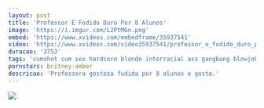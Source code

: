 ```yaml
---
layout: post
title: 'Professor É Fodido Duro Por 8 Alunos'
image: 'https://i.imgur.com/L2PtMGn.png'
embed: 'https://www.xvideos.com/embedframe/35937541'
video: 'https://www.xvideos.com/video35937541/professor_e_fodido_duro_por_8_alunos'
duracao: '3753'
tags: 'cumshot cum sex hardcore blonde interracial ass gangbang blowjobs orgasm hardsex orgy orgia chupada rubia profesora black-cock alumnos sexo-duro penes-negros'
pornstars: britney-amber
descricao: 'Professora gostosa fudida por 8 alunos e gosta.'
---
```

<a href="{{ page.url | prepend: site.baseurl | prepend: site.url }}"><img src="{{ page.image }}" /></a>
